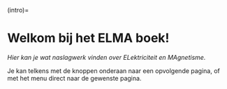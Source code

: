 (intro)=
# Welkom bij het ELMA boek!
_Hier kan je wat naslagwerk vinden over ELektriciteit en MAgnetisme._

Je kan telkens met de knoppen onderaan naar een opvolgende pagina, of met het menu direct naar de gewenste pagina.
